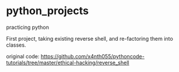 # python_projects
practicing python

First project, taking existing reverse shell, and re-factoring them into classes.

original code: https://github.com/x4nth055/pythoncode-tutorials/tree/master/ethical-hacking/reverse_shell
